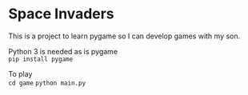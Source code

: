 # Space Invaders

This is a project to learn pygame so I can develop games with my son. <br>

Python 3 is needed as is pygame <br>
```pip install pygame``` <br>

To play <br>
```cd game```
```python main.py```